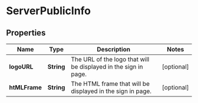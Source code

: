
# ServerPublicInfo

## Properties
Name | Type | Description | Notes
------------ | ------------- | ------------- | -------------
**logoURL** | **String** | The URL of the logo that will be displayed in the sign in page.  |  [optional]
**htMLFrame** | **String** | The HTML frame that will be displayed in the sign in page.  |  [optional]



